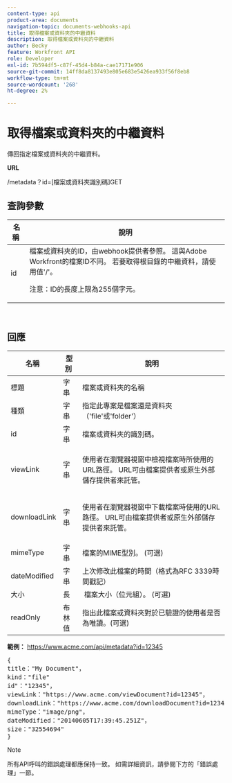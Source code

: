 ```yaml
---
content-type: api
product-area: documents
navigation-topic: documents-webhooks-api
title: 取得檔案或資料夾的中繼資料
description: 取得檔案或資料夾的中繼資料
author: Becky
feature: Workfront API
role: Developer
exl-id: 7b594df5-c87f-45d4-b84a-cae17171e906
source-git-commit: 14ff8da8137493e805e683e5426ea933f56f8eb8
workflow-type: tm+mt
source-wordcount: '268'
ht-degree: 2%

---
```



# 取得檔案或資料夾的中繼資料

傳回指定檔案或資料夾的中繼資料。

**URL**

/metadata？id=[檔案或資料夾識別碼]GET

## 查詢參數

<table style="table-layout:auto"> 
 <col> 
 <col> 
 <thead> 
  <tr> 
   <th>名稱 </th> 
   <th>說明</th> 
  </tr> 
 </thead> 
 <tbody> 
  <tr> 
   <td>id</td> 
   <td>檔案或資料夾的ID，由webhook提供者參照。 這與Adobe Workfront的檔案ID不同。 若要取得根目錄的中繼資料，請使用值'/'。
   <p>注意：ID的長度上限為255個字元。</p></td> 
  </tr> 
 </tbody> 
</table>

 

## 回應

<table style="table-layout:auto"> 
 <col> 
 <col> 
 <col> 
 <thead> 
  <tr> 
   <th>名稱 </th> 
   <th>型別 </th> 
   <th>說明</th> 
  </tr> 
 </thead> 
 <tbody> 
  <tr> 
   <td>標題 </td> 
   <td>字串 </td> 
   <td>檔案或資料夾的名稱</td> 
  </tr> 
  <tr> 
   <td>種類 </td> 
   <td>字串 </td> 
   <td>指定此專案是檔案還是資料夾（'file'或'folder'）</td> 
  </tr> 
  <tr> 
   <td>id</td> 
   <td>字串 </td> 
   <td>檔案或資料夾的識別碼。</td> 
  </tr> 
  <tr> 
   <td>viewLink</td> 
   <td>字串 </td> 
   <td> <p>使用者在瀏覽器視窗中檢視檔案時所使用的URL路徑。 URL可由檔案提供者或原生外部儲存提供者來託管。</p> </td> 
  </tr> 
  <tr> 
   <td>downloadLink</td> 
   <td>字串 </td> 
   <td> <p>使用者在瀏覽器視窗中下載檔案時使用的URL路徑。 URL可由檔案提供者或原生外部儲存提供者來託管。</p> </td> 
  </tr> 
  <tr> 
   <td>mimeType</td> 
   <td>字串 </td> 
   <td>檔案的MIME型別。 (可選)</td> 
  </tr> 
  <tr> 
   <td>dateModified</td> 
   <td>字串 </td> 
   <td>上次修改此檔案的時間（格式為RFC 3339時間戳記）</td> 
  </tr> 
  <tr> 
   <td>大小</td> 
   <td>長</td> 
   <td> 檔案大小（位元組）。 (可選)</td> 
  </tr> 
  <tr> 
   <td>readOnly</td> 
   <td>布林值</td> 
   <td> 指出此檔案或資料夾對於已驗證的使用者是否為唯讀。(可選) </td> 
  </tr> 
 </tbody> 
</table>

**範例：** https://www.acme.com/api/metadata?id=12345
<pre>{<br>title："My Document"，<br>kind："file"<br>id"："12345"，<br>viewLink："https://www.acme.com/viewDocument?id=12345"，<br>downloadLink："https://www.acme.com/downloadDocument?id=12345"，<br>mimeType："image/png"，<br>dateModified："20140605T17:39:45.251Z"，<br>size："32554694"<br>}</pre>

>[!NOTE]
>
>所有API呼叫的錯誤處理都應保持一致。 如需詳細資訊，請參閱下方的「錯誤處理」一節。
